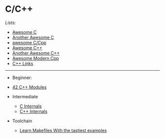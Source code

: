 # C/C++

_Lists_:

- [Awesome C](https://github.com/inputsh/awesome-c)
- [Another Awesome C](https://github.com/oz123/awesome-c)
- [awesome C/Cpp](https://awesome-cpp.readthedocs.io/en/latest/README.html)
- [Awesome C++](https://cpp.libhunt.com/)
- [Another Awesome C++](https://faraz.work/awesome-cpp/)
- [Awesome Modern Cpp](https://awesomecpp.com/)
- [C++ Links](https://github.com/MattPD/cpplinks)


---


- Beginner:

- [42 C++ Modules ](https://github.com/kujishishiki/fetchsubj42)
- Intermediate

  - [C Internals](https://www.avabodh.com/cin/cin.html)
  - [C++ Internals](https://www.avabodh.com/cxxin/cxx.html)

- Toolchain
  - [Learn Makefiles With the tastiest examples](https://makefiletutorial.com/)
